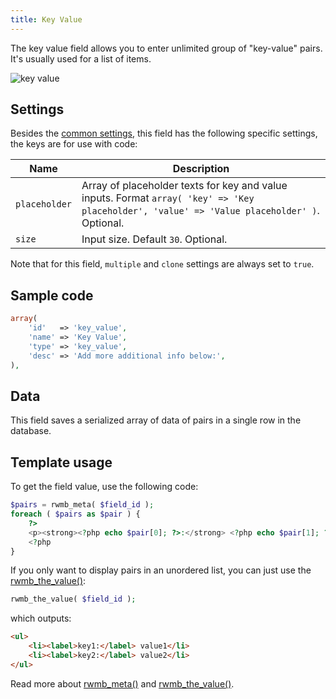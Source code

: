 ```yaml
---
title: Key Value
---
```


The key value field allows you to enter unlimited group of "key-value" pairs. It's usually used for a list of items.

![key value](https://i.imgur.com/yA7rRDR.png)

## Settings

Besides the [common settings](/field-settings/), this field has the following specific settings, the keys are for use with code:

Name | Description
--- | ---
`placeholder` | Array of placeholder texts for key and value inputs. Format `array( 'key' => 'Key placeholder', 'value' => 'Value placeholder' )`. Optional.
`size` | Input size. Default `30`. Optional.

Note that for this field, `multiple` and `clone` settings are always set to `true`.

## Sample code

```php
array(
    'id'   => 'key_value',
    'name' => 'Key Value',
    'type' => 'key_value',
    'desc' => 'Add more additional info below:',
),
```

## Data

This field saves a serialized array of data of pairs in a single row in the database.

## Template usage

To get the field value, use the following code:

```php
$pairs = rwmb_meta( $field_id );
foreach ( $pairs as $pair ) {
    ?>
    <p><strong><?php echo $pair[0]; ?>:</strong> <?php echo $pair[1]; ?></p>
    <?php
}
```

If you only want to display pairs in an unordered list, you can just use the [rwmb_the_value()](/functions/rwmb-the-value/):

```php
rwmb_the_value( $field_id );
```

which outputs:

```html
<ul>
    <li><label>key1:</label> value1</li>
    <li><label>key2:</label> value2</li>
</ul>
```

Read more about [rwmb_meta()](/functions/rwmb-meta/) and [rwmb_the_value()](/functions/rwmb-the-value/).

